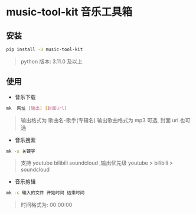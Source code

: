 # music-tool-kit 音乐工具箱

## 安装

```bash
pip install -U music-tool-kit
```

> python 版本: 3.11.0 及以上

## 使用

- 音乐下载

```bash
mk  网址 [输出] [封面url]
```

> 输出格式为 歌曲名-歌手(专辑名) 输出歌曲格式为 mp3 可选, 封面 url 也可选

- 音乐搜索

```bash
mk -s 关键字
```

> 支持 youtube bilibili soundcloud ,输出优先级 youtube > bilibili > soundcloud

- 音乐剪辑

```bash
mk -c 输入的文件 开始时间 结束时间
```

> 时间格式为: 00:00:00
